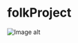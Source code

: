 # folkProject

![Image alt](https://github.com/glec1n/folkProject/raw/main/static/images/Logotip_primer.jpg)
